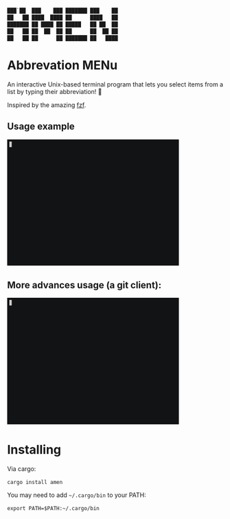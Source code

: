 ```
███`██  ███    ███ ███████ ███    ██ 
██   ██ ████  ████ ██      ████   ██ 
███████ ██ ████ ██ █████   ██ ██  ██ 
██   ██ ██  ██  ██ ██      ██  ██ ██ 
██   ██ ██      ██ ███████ ██   ████ 
```
# Abbrevation MENu

An interactive Unix-based terminal program that lets you select items from a list by typing their abbreviation! 🙏

Inspired by the amazing [fzf](https://github.com/junegunn/fzf).

## Usage example
 <img src="doc/amen.gif" width="400" />
 
## More advances usage (a git client):
 <img src="doc/gitler.gif" width="400" />

# Installing

Via cargo:
```
cargo install amen
```

You may need to add `~/.cargo/bin` to your PATH:
```
export PATH=$PATH:~/.cargo/bin
```
